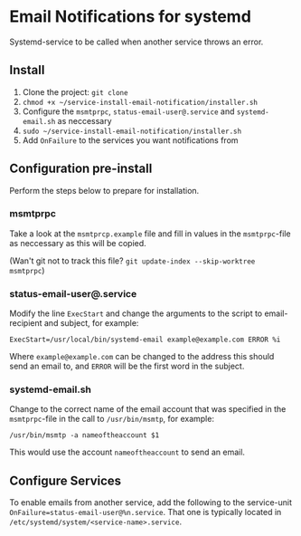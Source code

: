 # Email Notifications for systemd

Systemd-service to be called when another service throws an error.

## Install

1. Clone the project: `git clone `
2. `chmod +x ~/service-install-email-notification/installer.sh`
3. Configure the `msmtprpc`, `status-email-user@.service` and `systemd-email.sh` as neccessary
4. `sudo ~/service-install-email-notification/installer.sh`
5. Add `OnFailure` to the services you want notifications from

## Configuration pre-install

Perform the steps below to prepare for installation.

### msmtprpc

Take a look at the `msmtprcp.example` file and fill in values in the `msmtprpc`-file as neccessary as this will be copied.

(Wan't git not to track this file? `git update-index --skip-worktree msmtprpc`)

### status-email-user@.service

Modify the line `ExecStart` and change the arguments to the script to email-recipient and subject, for example:

`ExecStart=/usr/local/bin/systemd-email example@example.com ERROR %i`

Where `example@example.com` can be changed to the address this should send an email to, and `ERROR` will be the first word in the subject.

### systemd-email.sh

Change to the correct name of the email account that was specified in the `msmtprpc`-file in the call to `/usr/bin/msmtp`, for example:

`/usr/bin/msmtp -a nameoftheaccount $1`

This would use the account `nameoftheaccount` to send an email.

## Configure Services

To enable emails from another service, add the following to the service-unit `OnFailure=status-email-user@%n.service`. That one is typically located in `/etc/systemd/system/<service-name>.service`.
